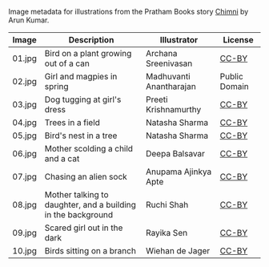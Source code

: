 Image metadata for illustrations from the Pratham Books story [Chimni](https://storyweaver.org.in/stories/5227-chimni) by Arun Kumar.

Image | Description | Illustrator | License
----- | ----------- | ----------- | -------
01.jpg | Bird on a plant growing out of a can | Archana Sreenivasan | [CC-BY](https://creativecommons.org/licenses/by/4.0/)
02.jpg | Girl and magpies in spring | Madhuvanti Anantharajan | Public Domain
03.jpg | Dog tugging at girl's dress | Preeti Krishnamurthy | [CC-BY](https://creativecommons.org/licenses/by/4.0/)
04.jpg | Trees in a field | Natasha Sharma | [CC-BY](https://creativecommons.org/licenses/by/4.0/)
05.jpg | Bird's nest in a tree  | Natasha Sharma | [CC-BY](https://creativecommons.org/licenses/by/4.0/)
06.jpg | Mother scolding a child and a cat | Deepa Balsavar | [CC-BY](https://creativecommons.org/licenses/by/4.0/)
07.jpg | Chasing an alien sock | Anupama Ajinkya Apte | [CC-BY](https://creativecommons.org/licenses/by/4.0/)
08.jpg | Mother talking to daughter, and a building in the background | Ruchi Shah | [CC-BY](https://creativecommons.org/licenses/by/4.0/)
09.jpg | Scared girl out in the dark | Rayika Sen | [CC-BY](https://creativecommons.org/licenses/by/4.0/)
10.jpg | Birds sitting on a branch | Wiehan de Jager | [CC-BY](https://creativecommons.org/licenses/by/4.0/)